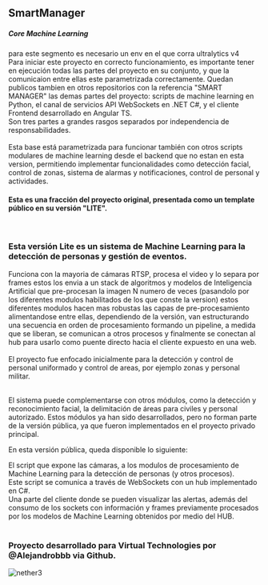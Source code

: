 <h2>SmartManager</h2>
<h5>Core Machine Learning</h5>
para este segmento es necesario un env en el que corra ultralytics v4 <br>
Para iniciar este proyecto en correcto funcionamiento, es importante tener en ejecución todas las partes del proyecto en su conjunto, y que la comunicaion entre ellas este parametrizada correctamente. Quedan publicos tambien en otros repositorios con la referencia "SMART MANAGER" las demas partes del proyecto: scripts de machine learning en Python, el canal de servicios API WebSockets en .NET C#, y el cliente Frontend desarrollado en Angular TS.<br>Son tres partes a grandes rasgos separados por independencia de responsabilidades.<br><br>
Esta base está parametrizada para funcionar también con otros scripts modulares de machine learning desde el backend que no estan en esta version, permitiendo implementar funcionalidades como detección facial, control de zonas, sistema de alarmas y notificaciones, control de personal y actividades.
<h4>Esta es una fracción del proyecto original, presentada como un template público en su versión "LITE".</h4><br><h3>Esta versión Lite es un sistema de Machine Learning para la detección de personas y gestión de eventos.</h3>
Funciona con la mayoria de cámaras RTSP, procesa el video y lo separa por frames estos los envia a un stack de algoritmos y modelos de Inteligencia Artificial que pre-procesan la imagen N numero de veces (pasandolo por los diferentes modulos habilitados de los que conste la version) estos diferentes modulos hacen mas robustas las capas de pre-procesamiento alimentandose entre ellas, dependiendo de la versión, van estructurando una secuencia en orden de procesamiento formando un pipeline, a medida que se liberan, se comunican a otros procesos y finalmente se conectan al hub para usarlo como puente directo hacia el cliente expuesto en una web.<br><br>El proyecto fue enfocado inicialmente para la detección y control de personal uniformado y control de areas, por ejemplo zonas y personal militar.<br><br>

El sistema puede complementarse con otros módulos, como la detección y reconocimiento facial, la delimitación de áreas para civiles y personal autorizado. Estos módulos ya han sido desarrollados, pero no forman parte de la versión pública, ya que fueron implementados en el proyecto privado principal.

En esta versión pública, queda disponible lo siguiente:

El script que expone las cámaras, a los modulos de procesamiento de Machine Learning para la detección de personas (y otros procesos). <br>Este script se comunica a través de WebSockets con un hub implementado en C#. <br>Una parte del cliente donde se pueden visualizar las alertas, además del consumo de los sockets con información y frames previamente procesados por los modelos de Machine Learning obtenidos por medio del HUB.<br><br><h3>Proyecto desarrollado para Virtual Technologies por @Alejandrobbb via Github.</h3>![nether3](https://github.com/user-attachments/assets/55df690c-e9dd-46ed-9a7d-378dbaf4d277)

